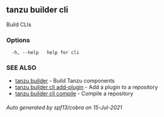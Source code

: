 ## tanzu builder cli

Build CLIs

### Options

```
  -h, --help   help for cli
```

### SEE ALSO

* [tanzu builder](tanzu_builder.md)	 - Build Tanzu components
* [tanzu builder cli add-plugin](tanzu_builder_cli_add-plugin.md)	 - Add a plugin to a repository
* [tanzu builder cli compile](tanzu_builder_cli_compile.md)	 - Compile a repository

###### Auto generated by spf13/cobra on 15-Jul-2021
